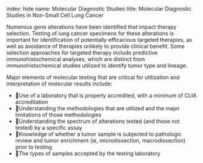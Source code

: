 index: hide
name: Molecular Diagnostic Studies
title: Molecular Diagnostic Studies in Non-Small Cell Lung Cancer

Numerous gene alterations have been identified that impact therapy selection. Testing of lung cancer specimens for these alterations is important for identification of potentially efficacious targeted therapies, as well as avoidance of therapies unlikely to provide clinical benefit. Some selection approaches for targeted therapy include predictive immunohistochemical analyses, which are distinct from immunohistochemical studies utilized to identify tumor type and lineage.

Major elements of molecular testing that are critical for utilization and interpretation of molecular results include:
- Use of a laboratory that is properly accredited, with a minimum of CLIA accreditation
- Understanding the methodologies that are utilized and the major limitations of those methodologies
- Understanding the spectrum of alterations tested (and those not tested) by a specific assay
- Knowledge of whether a tumor sample is subjected to pathologic review and tumor enrichment (ie, microdissection, macrodissection) prior to testing
- The types of samples accepted by the testing laboratory
